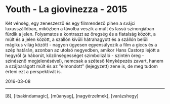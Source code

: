 # Youth - La giovinezza - 2015

Két vénség, egy zeneszerző és egy filmrendező pihen a svájci luxusszállóban, miközben a távolba veszik a múlt és lassú színorgiában fürdik a jelen. Folyamatos a kontraszt az öregség és a fiatalság között, a múlt és a jelen között, a szállón kívüli hátrahagyott és a szállón belüli mágikus világ között - nagyon ügyesen egyensúlyozik a film a giccs és a szép határán, azonban az utolsó negyedben, amikor Hans Castorp lejött a hegyről (a háborút, közönségességet szimbolizáló - szintén öreg - színésznő megjelenésével), nemcsak a széteső fényképezés zavart, hanem a szájbarágott múlt és az "elmondott" (lejegyzett) zene is, de meg tudom érteni ezt a perspektívát is.

2016-03-08 

----

[8], [itsakindamagic], [műanyag], [nagyérzelmek], [varázshegy]